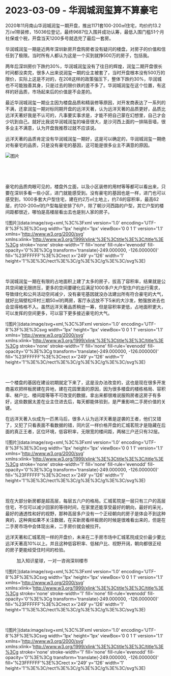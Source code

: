 # 2023-03-09 - 华润城润玺算不算豪宅

2020年11月南山华润城润玺一期开盘，推出1171套100-200㎡住宅，均价约13.2万/㎡带装修，15036位登记，最终9687位入围并成功认筹，最低入围门槛51个月社保或个税，开盘当天1200多号就选完了最后一套房。

华润城润玺一期是近两年深圳新房开盘购房者没有疑问的楼盘，对房子的价值和信任到了极限。当时所有人都认为这是一个买到就挣500万的房子，包括我。

两年后深圳房价下跌约30%，华润城润玺没有了往日的辉煌，润玺二期开盘很长时间都没卖完，很多人出来说润玺一期的业主被套了，当时开盘根本没有500万的限价，实际上这是不对的，在208这样的政策强压下，整体下跌约30%，华润城也不可能独善其身，只是过去的限价跌的差不多了。华润城润玺在这个位置，有这样的好品质，市场起来后的价值是不会差的。

最近华润城润玺一期业主因为楼盘品质和精装修等原因，对开发商表达了一系列的不满，还拿润玺一期对标同期开盘的远洋天著，认为远洋天著的品质更好，品质比远洋天著好我是不认可的，凡事要实事求是，才能不把自己蒙在幻想里，自己才会少坑到自己。就好比我说华润城润玺的噪音很大，是沙河西上面的一排隔音墙，很多业主不满意，认为开盘我推荐过就不应该说。

远洋天著的品质肯定没有华润城润玺一期好，这是可以确定的，华润城润玺一期绝对有豪宅的品质，只是没有豪宅的基因，这可能是很多业主不满意的原因。

![图片](https://mmbiz.qpic.cn/mmbiz_jpg/ooPmibbMdwK2AnPibeVH9IiaaoRDnsakeDEsd7iae3RZEiaXZCpm3nlH5TN7uia4ehG2nvA7eXDkfA7ADx8YcuWughIA/640?wx_fmt=jpeg&tp=webp&wxfrom=5&wx_lazy=1)

​

​

豪宅的品质肉眼可见的，楼盘外立面，以及小区装修的用材等等都可以看出来，只要在深圳多看一些小区，进门就能感受到。没有豪宅的基因也是一样，进门也可以感受到，1000多套大户型住宅，建在约2万㎡土地上，约7.6的容积率，最高62层，约120-200㎡的户型每层安排了6户，除了朝沙河西路的户型，其它户型的楼间距都很近，哪怕是高楼层看出去也是别人家的房子。

![图片](data:image/svg+xml,%3C%3Fxml version='1.0' encoding='UTF-8'%3F%3E%3Csvg width='1px' height='1px' viewBox='0 0 1 1' version='1.1' xmlns='http://www.w3.org/2000/svg' xmlns:xlink='http://www.w3.org/1999/xlink'%3E%3Ctitle%3E%3C/title%3E%3Cg stroke='none' stroke-width='1' fill='none' fill-rule='evenodd' fill-opacity='0'%3E%3Cg transform='translate(-249.000000, -126.000000)' fill='%23FFFFFF'%3E%3Crect x='249' y='126' width='1' height='1'%3E%3C/rect%3E%3C/g%3E%3C/g%3E%3C/svg%3E)

​

华润城润玺一期在有限的占地面积上建了太多的房子，拔高了容积率，结果就是公共空间被无限挤压，更多的空间要硬化后满足1000多户大户型住户的出行需求，导致绿化和公共活动空间减少，没有豪宅基因就没办法建出所有符合豪宅的大气，就好比隔壁松坪村三期50㎡的两房，客厅永远放不下5米的大沙发，勉强放进去也会显得格格不入。虽然远洋天著品质稍逊一筹，但是容积率更低，占地面积更大，可以发挥的空间更多，可以容下更多接近豪宅的大气。

![图片](data:image/svg+xml,%3C%3Fxml version='1.0' encoding='UTF-8'%3F%3E%3Csvg width='1px' height='1px' viewBox='0 0 1 1' version='1.1' xmlns='http://www.w3.org/2000/svg' xmlns:xlink='http://www.w3.org/1999/xlink'%3E%3Ctitle%3E%3C/title%3E%3Cg stroke='none' stroke-width='1' fill='none' fill-rule='evenodd' fill-opacity='0'%3E%3Cg transform='translate(-249.000000, -126.000000)' fill='%23FFFFFF'%3E%3Crect x='249' y='126' width='1' height='1'%3E%3C/rect%3E%3C/g%3E%3C/g%3E%3C/svg%3E)

​

一个楼盘的基因在建设初期就定下来了，这是没办法改变的，这也是现在很多开发商喜欢把样板房建在异地，建在花园里面的原因，因为很多楼盘的楼栋格局、容积率、梯户比、楼间距等等不可改变的数据，拿出来都很难说服购房者这房子有多好，这些数据太差在业主住进去后，每天都能体验到，是严重影响二手房价值的关键。

在远洋天著入伙成为一匹黑马后，很多人认为远洋天著是逆袭的王者，他们又错了，又犯了只看表面不看数据的错，同片区一样价格开盘的汇城茗院才是隐藏在后面的真正王者，区位环境，低容积率，无限宽的楼间距，两梯三户还只有32层。

![图片](data:image/svg+xml,%3C%3Fxml version='1.0' encoding='UTF-8'%3F%3E%3Csvg width='1px' height='1px' viewBox='0 0 1 1' version='1.1' xmlns='http://www.w3.org/2000/svg' xmlns:xlink='http://www.w3.org/1999/xlink'%3E%3Ctitle%3E%3C/title%3E%3Cg stroke='none' stroke-width='1' fill='none' fill-rule='evenodd' fill-opacity='0'%3E%3Cg transform='translate(-249.000000, -126.000000)' fill='%23FFFFFF'%3E%3Crect x='249' y='126' width='1' height='1'%3E%3C/rect%3E%3C/g%3E%3C/g%3E%3C/svg%3E)

​

现在大部分新房都是超高层，每层五六户的格局。汇城茗院是一层只有三户的高层住宅，不仅可以减少回家的等待时间，在家里还能享受最好的朝向，最好的采光，最好的通透性和好的视野，那种高层多户没有一个正经朝向的房子是体会不到这种爽的，这种爽如果不关注数据，在买新房看样板房的时候是很难看出来的，但是在二手房市场中会体现出来，二手房价就会被拉开。

远洋天著和汇城茗院一样的开盘价，未来在二手房市场中汇城茗院成交价最少要比远洋天著高10%以上。并且这种低容积率、低梯户比、视野开阔，朝向都很正经的房子更能经受住时间的检验。

         加入知识星球，一对一咨询深圳楼市

![图片](data:image/svg+xml,%3C%3Fxml version='1.0' encoding='UTF-8'%3F%3E%3Csvg width='1px' height='1px' viewBox='0 0 1 1' version='1.1' xmlns='http://www.w3.org/2000/svg' xmlns:xlink='http://www.w3.org/1999/xlink'%3E%3Ctitle%3E%3C/title%3E%3Cg stroke='none' stroke-width='1' fill='none' fill-rule='evenodd' fill-opacity='0'%3E%3Cg transform='translate(-249.000000, -126.000000)' fill='%23FFFFFF'%3E%3Crect x='249' y='126' width='1' height='1'%3E%3C/rect%3E%3C/g%3E%3C/g%3E%3C/svg%3E)

​

![图片](data:image/svg+xml,%3C%3Fxml version='1.0' encoding='UTF-8'%3F%3E%3Csvg width='1px' height='1px' viewBox='0 0 1 1' version='1.1' xmlns='http://www.w3.org/2000/svg' xmlns:xlink='http://www.w3.org/1999/xlink'%3E%3Ctitle%3E%3C/title%3E%3Cg stroke='none' stroke-width='1' fill='none' fill-rule='evenodd' fill-opacity='0'%3E%3Cg transform='translate(-249.000000, -126.000000)' fill='%23FFFFFF'%3E%3Crect x='249' y='126' width='1' height='1'%3E%3C/rect%3E%3C/g%3E%3C/g%3E%3C/svg%3E)

​
